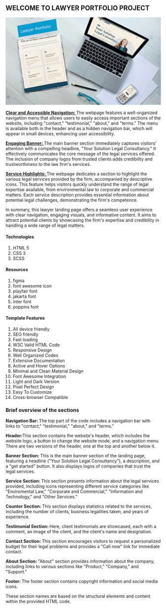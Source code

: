 <h2>WELCOME TO LAWYER PORTFOLIO PROJECT</h2>

<img src="./mockup/mock-lawyer-tn.png" alt="webpage-mockup-preview">

<P><b><u>Clear and Accessible Navigation: </u></b>The webpage features a well-organized navigation menu that allows users to easily access important sections of the website, including "contact," "testimonial," "about," and "terms." The menu is available both in the header and as a hidden navigation bar, which will appear in small devices, enhancing user accessibility.</P>
    
<p><b><u>Engaging Banner: </u></b>The main banner section immediately captures visitors' attention with a compelling headline, "Your Solution Legal Consultancy." It effectively communicates the core message of the legal services offered. The inclusion of company logos from trusted clients adds credibility and trustworthiness to the law firm's services.</p>
    
<p><b><u>Service Highlights: </u></b>The webpage dedicates a section to highlight the various legal services provided by the firm, accompanied by descriptive icons. This feature helps visitors quickly understand the range of legal expertise available, from environmental law to corporate and commercial matters. Each service description provides essential information about potential legal challenges, demonstrating the firm's competence.</p>
    
<p>In summary, this lawyer landing page offers a seamless user experience with clear navigation, engaging visuals, and informative content. It aims to attract potential clients by showcasing the firm's expertise and credibility in handling a wide range of legal matters.</p>

<h4>Technologies</h4>
<ol>
    <li>HTML 5</li>
    <li>CSS 3</li>
    <li>SCSS</li>
</ol>

<h4>Resources</h4>
<ol>
    <li>figma</li>
    <li>font awesome icon</li>
    <li>playfair font</li>
    <li>jakarta font</li>
    <li>inter font</li>
    <li>poppins font</li>
</ol>

<h4>Template Features</h4>
<ol>
    <li>All device friendly</li>
    <li>SEO friendly</li>
    <li>Fast loading</li>
    <li>W3C Valid HTML Code</li>
    <li>Responsive Design </li>
    <li>Well Organized Codes</li>
    <li>Extensive Documentation</li>
    <li>Active and Hover Options</li>
    <li>Minimal and Clean Material Design</li>
    <li>Font Awesome Integration</li>
    <li>Light and Dark Version</li>
    <li>Pixel Perfect Design</li>
    <li>Easy To Customize</li>
    <li>Cross-browser Compatible</li>
</ol>

<h3>Brief overview of the sections</h3>

<p><b>Navigation Bar: </b>The top part of the code includes a navigation bar with links to "contact," "testimonial," "about," and "terms."</p> 
<p><b>Header:</b>This section contains the website's header, which includes the website logo, a button to change the website mode, and a navigation menu. There are two versions of the header, one at the top and another below it.</p> 
<p><b>Banner Section: </b>This is the main banner section of the landing page, featuring a headline ("Your Solution Legal Consultancy"), a description, and a "get started" button. It also displays logos of companies that trust the legal services.</p> 
<p><b>Service Section: </b>This section presents information about the legal services provided, including icons representing different service categories like "Enviromental Law," "Corporate and Commercial," "Information and Technology," and "Other Services."</p> 
<p><b>Counter Section: </b>This section displays statistics related to the services, including the number of clients, business legalities taken, and years of experience.
</p>
<p><b>Testimonial Section: </b>Here, client testimonials are showcased, each with a comment, an image of the client, and the client's name and designation.</p>
<p><b>Contact Section: </b>This section encourages visitors to request a personalized budget for their legal problems and provides a "Call now" link for immediate contact.</p>
<p><b>About Section: </b>"About" section provides information about the company, including links to various sections like "Product," "Company," and "Support."</p>
<p><b>Footer: </b>The footer section contains copyright information and social media icons.</p> 

These section names are based on the structural elements and content within the provided HTML code.
